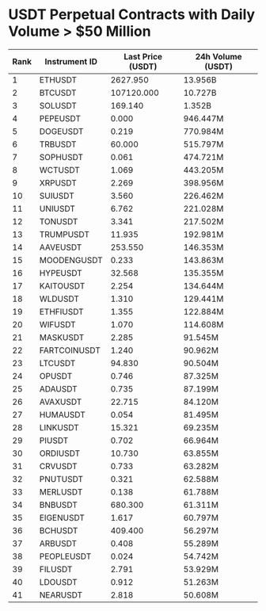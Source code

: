 # USDT Perpetual Contracts with Daily Volume > $50 Million

| Rank | Instrument ID | Last Price (USDT) | 24h Volume (USDT) |
|------|---------------|-------------------|-------------------|
| 1 | ETHUSDT | 2627.950 | 13.956B |
| 2 | BTCUSDT | 107120.000 | 10.727B |
| 3 | SOLUSDT | 169.140 | 1.352B |
| 4 | PEPEUSDT | 0.000 | 946.447M |
| 5 | DOGEUSDT | 0.219 | 770.984M |
| 6 | TRBUSDT | 60.000 | 515.797M |
| 7 | SOPHUSDT | 0.061 | 474.721M |
| 8 | WCTUSDT | 1.069 | 443.205M |
| 9 | XRPUSDT | 2.269 | 398.956M |
| 10 | SUIUSDT | 3.560 | 226.462M |
| 11 | UNIUSDT | 6.762 | 221.028M |
| 12 | TONUSDT | 3.341 | 217.502M |
| 13 | TRUMPUSDT | 11.935 | 192.981M |
| 14 | AAVEUSDT | 253.550 | 146.353M |
| 15 | MOODENGUSDT | 0.233 | 143.863M |
| 16 | HYPEUSDT | 32.568 | 135.355M |
| 17 | KAITOUSDT | 2.254 | 134.644M |
| 18 | WLDUSDT | 1.310 | 129.441M |
| 19 | ETHFIUSDT | 1.355 | 122.884M |
| 20 | WIFUSDT | 1.070 | 114.608M |
| 21 | MASKUSDT | 2.285 | 91.545M |
| 22 | FARTCOINUSDT | 1.240 | 90.962M |
| 23 | LTCUSDT | 94.830 | 90.504M |
| 24 | OPUSDT | 0.746 | 87.325M |
| 25 | ADAUSDT | 0.735 | 87.199M |
| 26 | AVAXUSDT | 22.715 | 84.120M |
| 27 | HUMAUSDT | 0.054 | 81.495M |
| 28 | LINKUSDT | 15.321 | 69.235M |
| 29 | PIUSDT | 0.702 | 66.964M |
| 30 | ORDIUSDT | 10.730 | 63.855M |
| 31 | CRVUSDT | 0.733 | 63.282M |
| 32 | PNUTUSDT | 0.321 | 62.588M |
| 33 | MERLUSDT | 0.138 | 61.788M |
| 34 | BNBUSDT | 680.300 | 61.311M |
| 35 | EIGENUSDT | 1.617 | 60.797M |
| 36 | BCHUSDT | 409.400 | 56.297M |
| 37 | ARBUSDT | 0.408 | 55.289M |
| 38 | PEOPLEUSDT | 0.024 | 54.742M |
| 39 | FILUSDT | 2.791 | 53.929M |
| 40 | LDOUSDT | 0.912 | 51.263M |
| 41 | NEARUSDT | 2.818 | 50.608M |
